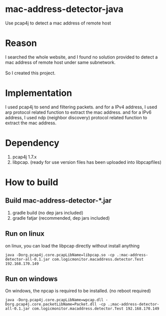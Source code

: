 # mac-address-detector-java
Use pcap4j to detect a mac address of remote host
# Reason
I searched the whole website, and I found no solution provided to detect a mac address of remote host under same subnetwork. <br>
<br>
So I created this project.
# Implementation
I used pcap4j to send and filtering packets. 
and for a IPv4 address, I used arp protocol related function to extract the mac address.
and for a IPv6 address, I used ndp (neighbor discovery) protocol related function to extract the mac address.


# Dependency
1. pcap4j 1.7.x<br>
2. libpcap. (ready for use version files has been uploaded into libpcapfiles)

# How to build
## Build mac-address-detector-*.jar
1. gradle build  (no dep jars included)
2. gradle fatjar (recommended, dep jars included)

## Run on linux
on linux, you can load the libpcap directly without install anything

``
java -Dorg.pcap4j.core.pcapLibName=libpcap.so -cp .:mac-address-detector-all-0.1.jar com.logicmonitor.macaddress.detector.Test 192.168.170.149
``

## Run on windows
On windows, the npcap is required to be installed. (no reboot required)

``
java -Dorg.pcap4j.core.pcapLibName=wpcap.dll -Dorg.pcap4j.core.packetLibName=Packet.dll -cp .;mac-address-detector-all-0.1.jar com.logicmonitor.macaddress.detector.Test 192.168.170.149
``
